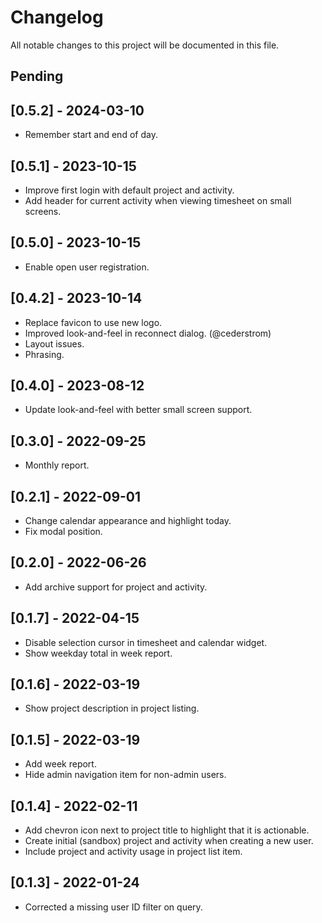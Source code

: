 # Changelog

All notable changes to this project will be documented in this file. 

## Pending

## [0.5.2] - 2024-03-10

- Remember start and end of day.

## [0.5.1] - 2023-10-15

- Improve first login with default project and activity.
- Add header for current activity when viewing timesheet on small screens.

## [0.5.0] - 2023-10-15

- Enable open user registration.

## [0.4.2] - 2023-10-14

- Replace favicon to use new logo.
- Improved look-and-feel in reconnect dialog. (@cederstrom)
- Layout issues.
- Phrasing.

## [0.4.0] - 2023-08-12

- Update look-and-feel with better small screen support.

## [0.3.0] - 2022-09-25

- Monthly report.

## [0.2.1] - 2022-09-01

- Change calendar appearance and highlight today. 
- Fix modal position.

## [0.2.0] - 2022-06-26

- Add archive support for project and activity.

## [0.1.7] - 2022-04-15

- Disable selection cursor in timesheet and calendar widget.
- Show weekday total in week report.

## [0.1.6] - 2022-03-19

- Show project description in project listing.

## [0.1.5] - 2022-03-19

- Add week report.
- Hide admin navigation item for non-admin users.

## [0.1.4] - 2022-02-11

- Add chevron icon next to project title to highlight that it is actionable.
- Create initial (sandbox) project and activity when creating a new user.
- Include project and activity usage in project list item.

## [0.1.3] - 2022-01-24

- Corrected a missing user ID filter on query.
